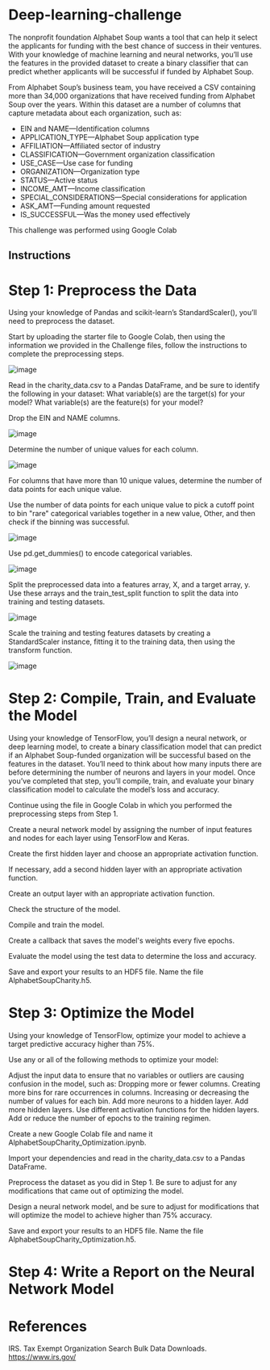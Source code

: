 # Deep-learning-challenge
The nonprofit foundation Alphabet Soup wants a tool that can help it select the applicants for funding with the best chance of success in their ventures. With your knowledge of machine learning and neural networks, you’ll use the features in the provided dataset to create a binary classifier that can predict whether applicants will be successful if funded by Alphabet Soup.

From Alphabet Soup’s business team, you have received a CSV containing more than 34,000 organizations that have received funding from Alphabet Soup over the years. Within this dataset are a number of columns that capture metadata about each organization, such as:

* EIN and NAME—Identification columns
* APPLICATION_TYPE—Alphabet Soup application type
* AFFILIATION—Affiliated sector of industry
* CLASSIFICATION—Government organization classification
* USE_CASE—Use case for funding
* ORGANIZATION—Organization type
* STATUS—Active status
* INCOME_AMT—Income classification
* SPECIAL_CONSIDERATIONS—Special considerations for application
* ASK_AMT—Funding amount requested
* IS_SUCCESSFUL—Was the money used effectively

This challenge was performed using Google Colab

## Instructions
# Step 1: Preprocess the Data

Using your knowledge of Pandas and scikit-learn’s StandardScaler(), you’ll need to preprocess the dataset. 

Start by uploading the starter file to Google Colab, then using the information we provided in the Challenge files, follow the instructions to complete the preprocessing steps.

![image](https://github.com/Marce1301/deep-learning-challenge/assets/119386031/41c75a6e-91fa-4452-8def-866a5ad3ffb6)

Read in the charity_data.csv to a Pandas DataFrame, and be sure to identify the following in your dataset:
What variable(s) are the target(s) for your model?
What variable(s) are the feature(s) for your model?

Drop the EIN and NAME columns.

![image](https://github.com/Marce1301/deep-learning-challenge/assets/119386031/03de66f3-1346-409b-a4bb-611d5e7fcd95)

Determine the number of unique values for each column.

![image](https://github.com/Marce1301/deep-learning-challenge/assets/119386031/d0a609aa-dcb7-4f75-b503-1ba6b7677c88)

For columns that have more than 10 unique values, determine the number of data points for each unique value.

Use the number of data points for each unique value to pick a cutoff point to bin "rare" categorical variables together in a new value, Other, and then check if the binning was successful.

![image](https://github.com/Marce1301/deep-learning-challenge/assets/119386031/feae5429-007f-4183-bdfd-b9416b4c2406)

Use pd.get_dummies() to encode categorical variables.

![image](https://github.com/Marce1301/deep-learning-challenge/assets/119386031/96cabaf1-c173-4f79-933a-733eca8d1171)

Split the preprocessed data into a features array, X, and a target array, y. Use these arrays and the train_test_split function to split the data into training and testing datasets.

![image](https://github.com/Marce1301/deep-learning-challenge/assets/119386031/ade229ed-3f30-4714-955c-a851b576ab11)


Scale the training and testing features datasets by creating a StandardScaler instance, fitting it to the training data, then using the transform function.

![image](https://github.com/Marce1301/deep-learning-challenge/assets/119386031/5843bdb1-5346-4239-a4ae-4263295b6b6d)


# Step 2: Compile, Train, and Evaluate the Model
Using your knowledge of TensorFlow, you’ll design a neural network, or deep learning model, to create a binary classification model that can predict if an Alphabet Soup-funded organization will be successful based on the features in the dataset. You’ll need to think about how many inputs there are before determining the number of neurons and layers in your model. Once you’ve completed that step, you’ll compile, train, and evaluate your binary classification model to calculate the model’s loss and accuracy.

Continue using the file in Google Colab in which you performed the preprocessing steps from Step 1.

Create a neural network model by assigning the number of input features and nodes for each layer using TensorFlow and Keras.

Create the first hidden layer and choose an appropriate activation function.

If necessary, add a second hidden layer with an appropriate activation function.

Create an output layer with an appropriate activation function.

Check the structure of the model.

Compile and train the model.

Create a callback that saves the model's weights every five epochs.

Evaluate the model using the test data to determine the loss and accuracy.

Save and export your results to an HDF5 file. Name the file AlphabetSoupCharity.h5.

# Step 3: Optimize the Model
Using your knowledge of TensorFlow, optimize your model to achieve a target predictive accuracy higher than 75%.

Use any or all of the following methods to optimize your model:

Adjust the input data to ensure that no variables or outliers are causing confusion in the model, such as:
Dropping more or fewer columns.
Creating more bins for rare occurrences in columns.
Increasing or decreasing the number of values for each bin.
Add more neurons to a hidden layer.
Add more hidden layers.
Use different activation functions for the hidden layers.
Add or reduce the number of epochs to the training regimen.

Create a new Google Colab file and name it AlphabetSoupCharity_Optimization.ipynb.

Import your dependencies and read in the charity_data.csv to a Pandas DataFrame.

Preprocess the dataset as you did in Step 1. Be sure to adjust for any modifications that came out of optimizing the model.

Design a neural network model, and be sure to adjust for modifications that will optimize the model to achieve higher than 75% accuracy.

Save and export your results to an HDF5 file. Name the file AlphabetSoupCharity_Optimization.h5.

# Step 4: Write a Report on the Neural Network Model



# References
IRS. Tax Exempt Organization Search Bulk Data Downloads. https://www.irs.gov/
